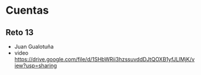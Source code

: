# Cuentas
## Reto 13
* Juan Gualotuña
* video https://drive.google.com/file/d/1SHbWRii3hzssuvddDJtQOXB1yfJLlMjK/view?usp=sharing
